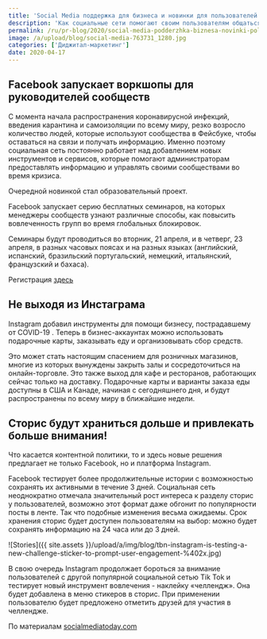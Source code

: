 ```yaml
---
title: 'Social Media поддержка для бизнеса и новинки для пользователей'
description: 'Как социальные сети помогают своим пользователям общаться и работать во время пандемии COVID-19. Последние новости и изменения в нашем обзоре.'
permalink: /ru/pr-blog/2020/social-media-podderzhka-biznesa-novinki-polzovateley
image: /a/upload/blog/social-media-763731_1280.jpg
categories: ['Диджитал-маркетинг']
date: 2020-04-17
---
```


## Facebook запускает воркшопы для руководителей сообществ

С момента начала распространения коронавирусной инфекций, введения карантина и самоизоляции по всему миру, резко возросло количество людей, которые используют сообщества в Фейсбуке, чтобы оставаться на связи и получать информацию. Именно поэтому социальная сеть постоянно работает над добавлением новых инструментов и сервисов, которые помогают администраторам предоставлять информацию и управлять своими сообществами во время кризиса.

Очередной новинкой стал образовательный проект.

Facebook запускает серию бесплатных семинаров, на которых менеджеры сообществ узнают различные способы, как повысить вовлеченность групп во время глобальных блокировок.

Семинары будут проводиться во вторник, 21 апреля, и в четверг, 23 апреля, в разных часовых поясах и на разных языках (английский, испанский, бразильский португальский, немецкий, итальянский, французский и бахаса).

Регистрация [здесь](https://www.facebook.com/community/communityconnect/)

## Не выходя из Инстаграма

Instagram добавил инструменты для помощи бизнесу, пострадавшему от COVID-19 . Теперь в бизнес-аккаунтах можно использовать подарочные карты, заказывать еду и организовывать сбор средств.

Это может стать настоящим спасением для розничных магазинов, многие из которых вынуждены закрыть залы и сосредоточиться на онлайн-торговле. Это также выход для кафе и ресторанов, работающих сейчас только на доставку. Подарочные карты и варианты заказа еды доступны в США и Канаде, начиная с сегодняшнего дня, и будут распространены по всему миру в ближайшие недели.

## Сторис будут храниться дольше и привлекать больше внимания!

Что касается контентной политики, то и здесь новые решения предлагает не только Facebook, но и платформа Instagram.

Facebook тестирует более продолжительные истории с возможностью сохранять их активными в течение 3 дней. Социальная сеть неоднократно отмечала значительный рост интереса к разделу сторис у пользователей, возможно этот формат даже обгонит по популярности посты в ленте. Так что подобные изменения весьма ожидаемы. Срок хранения сторис будет доступен пользователям на выбор: можно будет сохранять информацию на 24 часа или до 3 дней.

![Stories]({{ site.assets }}/upload/a/img/blog/tbn-instagram-is-testing-a-new-challenge-sticker-to-prompt-user-engagement-%402x.jpg)

В свою очередь Instagram продолжает бороться за внимание пользователей с другой популярной социальной сетью Tik Tok и тестирует новый инструмент вовлечения - наклейку «челлендж». Она будет добавлена в меню стикеров в сторис. При применении пользователю будет предложено отметить друзей для участия в челлендже.

По материалам [socialmediatoday.com](https://www.socialmediatoday.com/news/facebook-is-running-new-workshops-to-help-group-admins-manage-their-communi/576125/)
